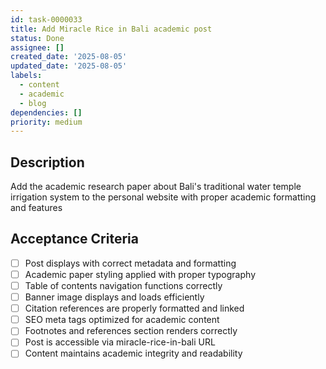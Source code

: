 ```yaml
---
id: task-0000033
title: Add Miracle Rice in Bali academic post
status: Done
assignee: []
created_date: '2025-08-05'
updated_date: '2025-08-05'
labels:
  - content
  - academic
  - blog
dependencies: []
priority: medium
---
```


## Description

Add the academic research paper about Bali's traditional water temple irrigation system to the personal website with proper academic formatting and features

## Acceptance Criteria

- [ ] Post displays with correct metadata and formatting
- [ ] Academic paper styling applied with proper typography
- [ ] Table of contents navigation functions correctly
- [ ] Banner image displays and loads efficiently
- [ ] Citation references are properly formatted and linked
- [ ] SEO meta tags optimized for academic content
- [ ] Footnotes and references section renders correctly
- [ ] Post is accessible via miracle-rice-in-bali URL
- [ ] Content maintains academic integrity and readability
